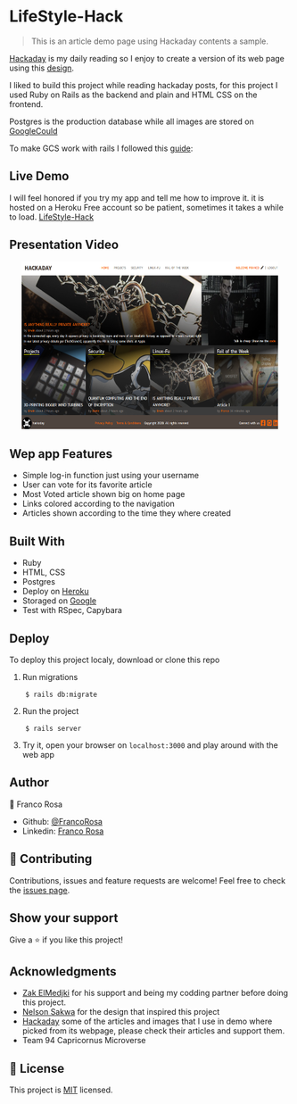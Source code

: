 # LifeStyle-Hack

> This is an article demo page using Hackaday contents a sample.

[Hackaday](https://hackaday.com) is my daily reading so I enjoy to create a version of its web page using this [design](https://www.behance.net/gallery/14554909/liFEsTlye-Mobile-version).

I liked to build this project while reading hackaday posts, for this project I used Ruby on Rails as the backend and plain and HTML CSS on the frontend.

Postgres is the production database while all images are stored on [GoogleCould](https://cloud.google.com)

To make GCS work with rails I followed this [guide](https://medium.com/@pjbelo/setting-up-rails-5-2-active-storage-using-google-cloud-storage-and-heroku-23df91e830f8):

## Live Demo
I will feel honored if you try my app and tell me how to improve it.
it is hosted on a Heroku Free account so be patient, sometimes it takes a while to load.
[LifeStyle-Hack](https://lifestyle-hack.herokuapp.com)

## Presentation Video

<p align="center">
  <a href="https://www.youtube.com/watch?v=5PZwkeP7FiY">
    <img width="460" height="300" src="./app/assets/images/screenshot.png">
  </a>
</p>

## Wep app Features 

- Simple log-in function just using your username
- User can vote for its favorite article
- Most Voted article shown big on home page
- Links colored according to the navigation
- Articles shown according to the time they where created

## Built With

- Ruby
- HTML, CSS
- Postgres
- Deploy on [Heroku](heroku.com)
- Storaged on [Google](https://cloud.google.com)
- Test with RSpec, Capybara

## Deploy
To deploy this project localy, download or clone this repo
1. Run migrations
```
    $ rails db:migrate
```
2. Run the project
```
    $ rails server
```
3. Try it, open your browser on ```localhost:3000``` and play around with the web app

## Author

👤 Franco Rosa

- Github: [@FrancoRosa](https://github.com/FrancoRosa)
- Linkedin: [Franco Rosa](https://www.linkedin.com/in/franco-rosa-79972119b)

## 🤝 Contributing

Contributions, issues and feature requests are welcome!
Feel free to check the [issues page](issues/).

## Show your support

Give a ⭐️ if you like this project!

## Acknowledgments

- [Zak ElMedjki](github.com/elmejdki) for his support and being my codding partner before doing this project.
- [Nelson Sakwa](https://www.behance.net/sakwadesignstudio) for the design that inspired this project
- [Hackaday](hackaday.com) some of the articles and images that I use in demo where picked from its webpage, please check their articles and support them.
- Team 94 Capricornus Microverse

## 📝 License

This project is [MIT](lic.url) licensed.
